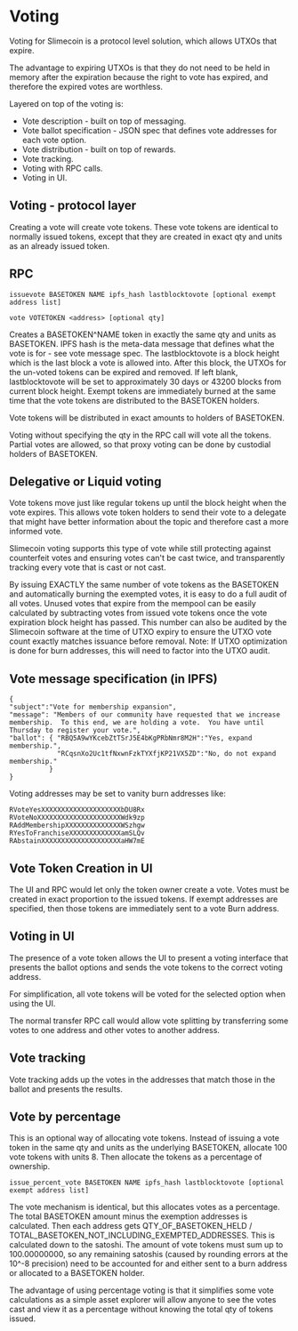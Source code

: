 # Voting

Voting for Slimecoin is a protocol level solution, which allows UTXOs that expire.  

The advantage to expiring UTXOs is that they do not need to be held in memory after the expiration because the right to vote has expired, and therefore the expired votes are worthless.

Layered on top of the voting is:
* Vote description - built on top of messaging.
* Vote ballot specification - JSON spec that defines vote addresses for each vote option.
* Vote distribution - built on top of rewards.
* Vote tracking.
* Voting with RPC calls.
* Voting in UI.

## Voting - protocol layer

Creating a vote will create vote tokens.  These vote tokens are identical to normally issued tokens, except that they are created in exact qty and units as an already issued token.

## RPC

```issuevote BASETOKEN NAME ipfs_hash lastblocktovote [optional exempt address list]```

```vote VOTETOKEN <address> [optional qty]```

Creates a BASETOKEN^NAME token in exactly the same qty and units as BASETOKEN.  IPFS hash is the meta-data message that defines what the vote is for - see vote message spec.  The lastblocktovote is a block height which is the last block a vote is allowed into.  After this block, the UTXOs for the un-voted tokens can be expired and removed.  If left blank, lastblocktovote will be set to approximately 30 days or 43200 blocks from current block height.  Exempt tokens are immediately burned at the same time that the vote tokens are distributed to the BASETOKEN holders.

Vote tokens will be distributed in exact amounts to holders of BASETOKEN.

Voting without specifying the qty in the RPC call will vote all the tokens.  Partial votes are allowed, so that proxy voting can be done by custodial holders of BASETOKEN.

## Delegative or Liquid voting
Vote tokens move just like regular tokens up until the block height when the vote expires.  This allows vote token holders to send their vote to a delegate that might have better information about the topic and therefore cast a more informed vote.

Slimecoin voting supports this type of vote while still protecting against counterfeit votes and ensuring votes can't be cast twice, and transparently tracking every vote that is cast or not cast.

By issuing EXACTLY the same number of vote tokens as the BASETOKEN and automatically burning the exempted votes, it is easy to do a full audit of all votes.  Unused votes that expire from the mempool can be easily calculated by subtracting votes from issued vote tokens once the vote expiration block height has passed.  This number can also be audited by the Slimecoin software at the time of UTXO expiry to ensure the UTXO vote count exactly matches issuance before removal.  Note: If UTXO optimization is done for burn addresses, this will need to factor into the UTXO audit.

## Vote message specification (in IPFS)
```
{
"subject":"Vote for membership expansion",
"message": "Members of our community have requested that we increase membership.  To this end, we are holding a vote.  You have until Thursday to register your vote.",
"ballot": { "RBQ5A9wYKcebZtTSrJ5E4bKgPRbNmr8M2H":"Yes, expand membership.",
            "RCqsnXo2Uc1tfNxwnFzkTYXfjKP21VX5ZD":"No, do not expand membership."
          }
}
```

Voting addresses may be set to vanity burn addresses like:
```
RVoteYesXXXXXXXXXXXXXXXXXXXXbDU8Rx
RVoteNoXXXXXXXXXXXXXXXXXXXXXWdk9zp
RAddMembershipXXXXXXXXXXXXXXWSzhgw
RYesToFranchiseXXXXXXXXXXXXXamSLQv
RAbstainXXXXXXXXXXXXXXXXXXXXaHW7mE
```

## Vote Token Creation in UI
The UI and RPC would let only the token owner create a vote.  Votes must be created in exact proportion to the issued tokens.  If exempt addresses are specified, then those tokens are immediately sent to a vote Burn address.

## Voting in UI
The presence of a vote token allows the UI to present a voting interface that presents the ballot options and sends the vote tokens to the correct voting address.

For simplification, all vote tokens will be voted for the selected option when using the UI.

The normal transfer RPC call would allow vote splitting by transferring some votes to one address and other votes to another address.

## Vote tracking
Vote tracking adds up the votes in the addresses that match those in the ballot and presents the results.

## Vote by percentage
This is an optional way of allocating vote tokens.  Instead of issuing a vote token in the same qty and units as the underlying BASETOKEN, allocate 100 vote tokens with units 8.  Then allocate the tokens as a percentage of ownership.

```issue_percent_vote BASETOKEN NAME ipfs_hash lastblocktovote [optional exempt address list]```

The vote mechanism is identical, but this allocates votes as a percentage.  The total BASETOKEN amount minus the exemption addresses is calculated.  Then each address gets QTY_OF_BASETOKEN_HELD / TOTAL_BASETOKEN_NOT_INCLUDING_EXEMPTED_ADDRESSES.  This is calculated down to the satoshi.   The amount of vote tokens must sum up to 100.00000000, so any remaining satoshis (caused by rounding errors at the 10^-8 precision) need to be accounted for and either sent to a burn address or allocated to a BASETOKEN holder.

The advantage of using percentage voting is that it simplifies some vote calculations as a simple asset explorer will allow anyone to see the votes cast and view it as a percentage without knowing the total qty of tokens issued.
